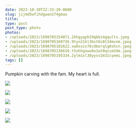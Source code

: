 ```yaml
---
date: 2023-10-30T22:33:20-0600
slug: jijmd5wfihdgwan274gmau
title: 
type: post
post_type: photo
photos:
- /uploads/2023/1698705154071.2khgyqph29qbkz4gqultx.jpeg
- /uploads/2023/1698705169736.9tyn21kl3bst6i8t34mvnm.jpeg
- /uploads/2023/1698705182622.xw8sxzs76cdberqlg8shcn.jpeg
- /uploads/2023/1698705136616.t5xhhgowu6o1wt0qsim34m.jpeg
- /uploads/2023/1698705195334.2ylm1xl38yysv2m31cyemi.jpeg
tags: []
---
```

Pumpkin carving with the fam. My heart is full.


![](/uploads/2023/1698705154071.2khgyqph29qbkz4gqultx.jpeg)


![](/uploads/2023/1698705169736.9tyn21kl3bst6i8t34mvnm.jpeg)


![](/uploads/2023/1698705182622.xw8sxzs76cdberqlg8shcn.jpeg)


![](/uploads/2023/1698705136616.t5xhhgowu6o1wt0qsim34m.jpeg)


![](/uploads/2023/1698705195334.2ylm1xl38yysv2m31cyemi.jpeg)



